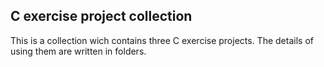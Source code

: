 ## C exercise project collection

This is a collection wich contains three C exercise projects. The details of using them are written in folders.

